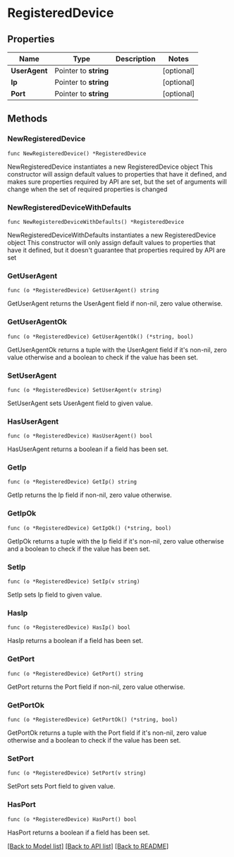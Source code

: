 # RegisteredDevice

## Properties

Name | Type | Description | Notes
------------ | ------------- | ------------- | -------------
**UserAgent** | Pointer to **string** |  | [optional] 
**Ip** | Pointer to **string** |  | [optional] 
**Port** | Pointer to **string** |  | [optional] 

## Methods

### NewRegisteredDevice

`func NewRegisteredDevice() *RegisteredDevice`

NewRegisteredDevice instantiates a new RegisteredDevice object
This constructor will assign default values to properties that have it defined,
and makes sure properties required by API are set, but the set of arguments
will change when the set of required properties is changed

### NewRegisteredDeviceWithDefaults

`func NewRegisteredDeviceWithDefaults() *RegisteredDevice`

NewRegisteredDeviceWithDefaults instantiates a new RegisteredDevice object
This constructor will only assign default values to properties that have it defined,
but it doesn't guarantee that properties required by API are set

### GetUserAgent

`func (o *RegisteredDevice) GetUserAgent() string`

GetUserAgent returns the UserAgent field if non-nil, zero value otherwise.

### GetUserAgentOk

`func (o *RegisteredDevice) GetUserAgentOk() (*string, bool)`

GetUserAgentOk returns a tuple with the UserAgent field if it's non-nil, zero value otherwise
and a boolean to check if the value has been set.

### SetUserAgent

`func (o *RegisteredDevice) SetUserAgent(v string)`

SetUserAgent sets UserAgent field to given value.

### HasUserAgent

`func (o *RegisteredDevice) HasUserAgent() bool`

HasUserAgent returns a boolean if a field has been set.

### GetIp

`func (o *RegisteredDevice) GetIp() string`

GetIp returns the Ip field if non-nil, zero value otherwise.

### GetIpOk

`func (o *RegisteredDevice) GetIpOk() (*string, bool)`

GetIpOk returns a tuple with the Ip field if it's non-nil, zero value otherwise
and a boolean to check if the value has been set.

### SetIp

`func (o *RegisteredDevice) SetIp(v string)`

SetIp sets Ip field to given value.

### HasIp

`func (o *RegisteredDevice) HasIp() bool`

HasIp returns a boolean if a field has been set.

### GetPort

`func (o *RegisteredDevice) GetPort() string`

GetPort returns the Port field if non-nil, zero value otherwise.

### GetPortOk

`func (o *RegisteredDevice) GetPortOk() (*string, bool)`

GetPortOk returns a tuple with the Port field if it's non-nil, zero value otherwise
and a boolean to check if the value has been set.

### SetPort

`func (o *RegisteredDevice) SetPort(v string)`

SetPort sets Port field to given value.

### HasPort

`func (o *RegisteredDevice) HasPort() bool`

HasPort returns a boolean if a field has been set.


[[Back to Model list]](../README.md#documentation-for-models) [[Back to API list]](../README.md#documentation-for-api-endpoints) [[Back to README]](../README.md)


